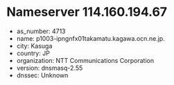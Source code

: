 # Nameserver 114.160.194.67

* as_number: 4713
* name: p1003-ipngnfx01takamatu.kagawa.ocn.ne.jp.
* city: Kasuga
* country: JP
* organization: NTT Communications Corporation
* version: dnsmasq-2.55
* dnssec: Unknown
